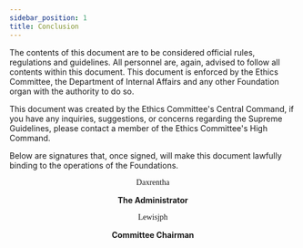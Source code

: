 ```yaml
---
sidebar_position: 1
title: Conclusion
---
```


<link rel="stylesheet" type="text/css" href="//fonts.googleapis.com/css?family=Great+Vibes"/>
<link rel="stylesheet" type="text/css" href="//fonts.googleapis.com/css?family=Mrs+Saint+Delafield" />

The contents of this document are to be considered official rules, regulations and guidelines. All personnel are, again, advised to follow all contents within this document. This document is enforced by the Ethics Committee, the Department of Internal Affairs and any other Foundation organ with the authority to do so.

This document was created by the Ethics Committee's Central Command, if you have any inquiries, suggestions, or concerns regarding the Supreme Guidelines, please contact a member of the Ethics Committee's High Command. 

Below are signatures that, once signed, will make this document lawfully binding to the operations of the Foundations. 

<center><p style="font-family:'Mrs Saint Delafield'">Daxrentha</p></center>
<center><strong>The Administrator</strong></center>

<center><p style="font-family:'Great Vibes'">Lewisjph</p></center>
<center><strong>Committee Chairman</strong></center>